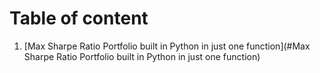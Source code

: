 # Table of content
1. [Max Sharpe Ratio Portfolio built in Python in just one function](#Max Sharpe Ratio Portfolio built in Python in just one function)
